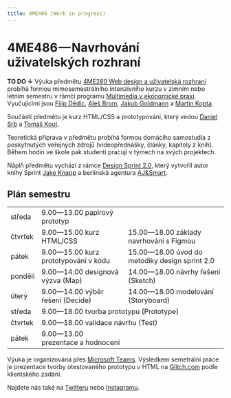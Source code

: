 ```yaml
---
title: 4ME486 (Work in progress)
---
```

# 4ME486 — Navrhování uživatelských rozhraní

**TO DO ↓**
Výuka předmětu [4ME280 Web design a uživatelská rozhraní](https://insis.vse.cz/katalog/syllabus.pl?predmet=156489) probíhá formou mimosemestrálního intenzivního kurzu v zimním nebo letním semestru 
v rámci programu [Multimedia v ekonomické praxi](https://kme.vse.cz/studium/bakalarske-studium/obor-multimedia-v-ekonomicke-praxi/).
Vyučujícími jsou [Filip Dědic](https://www.linkedin.com/in/filipdedic/), 
[Aleš Brom](https://www.linkedin.com/in/ales-brom-8077527/), [Jakub Goldmann](https://www.linkedin.com/in/jakubgoldmann) 
a [Martin Kopta](https://www.linkedin.com/in/kopta).

Součástí předmětu je kurz HTML/CSS a prototypování, který vedou [Daniel Srb](https://www.linkedin.com/in/danielsrb/) a [Tomáš Kout](https://www.linkedin.com/in/tom%C3%A1%C5%A1-kout/).

Teoretická příprava v předmětu probíhá formou domácího samostudia z poskytnutých 
veřejných zdrojů (videopřednášky, články, kapitoly z knih). Během hodin ve škole 
pak studenti pracují v týmech na svých projektech.

Náplň předmětu vychází z rámce [Design Sprint 2.0](https://www.sessionlab.com/templates/design-sprint-2-0/), který vytvořil autor knihy Sprint [Jake Knapp](https://jakeknapp.com/) a berlínská agentura [AJ&Smart](https://ajsmart.com).

## Plán semestru


<table>
  <tbody>
    <tr>
      <td> středa  </td>
      <td> 9.00—13.00 papírový prototyp </td>
      <td> </td>
    </tr>
    <tr>
      <td> čtvrtek </td>
      <td> 9.00—15.00 kurz HTML/CSS </td>
      <td> 15.00—18.00 základy navrhování s Figmou </td>
    </tr>
    <tr>
      <td> pátek </td>
      <td> 9.00—15.00 kurz prototypování v kódu </td>
      <td> 15.00—18.00 úvod do metodiky design sprint 2.0 </td>
    </tr>
    <tr>
      <td> pondělí </td>
      <td> 9.00—14.00 designová výzva (Map) </td>
      <td> 14.00—18.00 návrhy řešení (Sketch) </td>
    </tr>
    <tr>
      <td> úterý </td>
      <td> 9.00—14.00 výběr řešení (Decide) </td>
      <td> 14.00—18.00 modelování (Storyboard) </td>
    </tr>
    <tr>
      <td> středa </td>
      <td colspan="2"> 9.00—18.00 tvorba prototypu (Prototype) </td>
    </tr>
    <tr>
      <td> čtvrtek </td>
      <td colspan="2"> 9.00—18.00 validace návrhu (Test) </td>
    </tr>
    <tr>
      <td> pátek </td>
      <td> 9.00—13.00 prezentace a hodnocení </td>
      <td> </td>
    </tr>
  </tbody>
</table>


Výuka je organizována přes [Microsoft Teams](https://teams.microsoft.com/l/team/19%3a562d24c4bc2c4311a8343ec55cb3b752%40thread.tacv2/conversations?groupId=fb044ea7-c288-48bc-8c9b-c4b7f16d1380&tenantId=2b51a4b3-443f-4406-8ca4-19056a79a444). Výsledkem semetrální práce je prezentace tvorby otestovaného prototypu v HTML na [Glitch.com](https://glitch.com/@4me280) podle klientského zadání.

Najdete nás také na [Twitteru](https://twitter.com/4me280) nebo [Instagramu](https://instagram.com/4me280).

